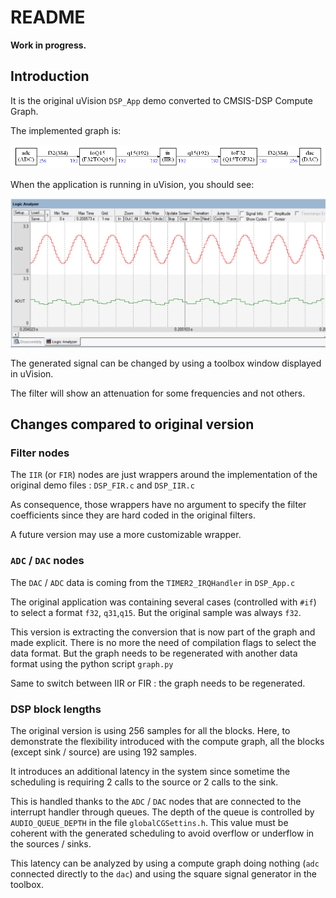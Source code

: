 # README

**Work in progress.**

## Introduction

It is the original uVision `DSP_App` demo converted to CMSIS-DSP Compute Graph.

The implemented graph is:

![dsp](ComputeGraph/dsp.png)

When the application is running in uVision, you should see:



![sine](Documentation/sine.PNG)



The generated signal can be changed by using a toolbox window displayed in uVision.

The filter will show an attenuation for some frequencies and not others.

## Changes compared to original version

### Filter nodes

The `IIR` (or `FIR`)  nodes are just wrappers around the implementation of the original demo files : `DSP_FIR.c` and `DSP_IIR.c`

As consequence, those wrappers have no argument to specify the filter coefficients since they are hard coded in the original filters. 

A future version may use a more customizable wrapper.

### `ADC` / `DAC` nodes

The `DAC` / `ADC` data is coming from the `TIMER2_IRQHandler` in `DSP_App.c`

The original application was containing several cases (controlled with `#if`) to select a format `f32`, `q31`,`q15`. But the original sample was always `f32`.

This version is extracting the conversion that is now part of the graph and made explicit. There is no more the need of compilation flags to select the data format. But the graph needs to be regenerated with another data format using the python script `graph.py`

Same to switch between IIR or FIR : the graph needs to be regenerated.

### DSP block lengths

The original version is using 256 samples for all the blocks. Here, to demonstrate the flexibility introduced with the compute graph, all the blocks (except sink / source) are using 192 samples.

It introduces an additional latency in the system since sometime the scheduling is requiring 2 calls to the source or 2 calls to the sink.

This is handled thanks to the `ADC` / `DAC` nodes that are connected to the interrupt handler through queues. The depth of the queue is controlled by `AUDIO_QUEUE_DEPTH` in the file `globalCGSettins.h`. This value must be coherent with the generated scheduling to avoid overflow or underflow in the sources / sinks.

This latency can be analyzed by using a compute graph doing nothing (`adc` connected directly to the `dac`) and using the square signal generator in the toolbox.



